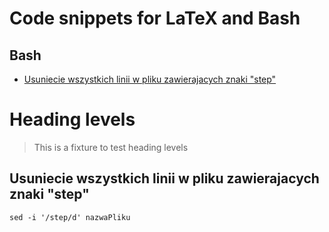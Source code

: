 Code snippets for LaTeX and Bash
========================================


Bash
------------

- [Usuniecie wszystkich linii w pliku zawierajacych znaki "step"](#usuniecie-wszystkich-linii-w-pliku-zawierajacych-znaki-step)


# Heading levels

> This is a fixture to test heading levels

<!-- toc -->

## Usuniecie wszystkich linii w pliku zawierajacych znaki "step"


	sed -i '/step/d' nazwaPliku
